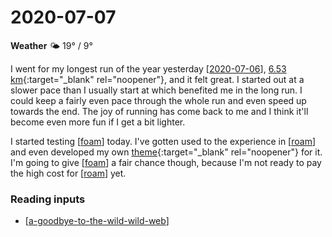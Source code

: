 # 2020-07-07

**Weather** 🌤 19° / 9°

I went for my longest run of the year yesterday [[2020-07-06]], [6.53 km](https://www.strava.com/activities/3722116149){:target="\_blank" rel="noopener"}, and it felt great. I started out at a slower pace than I usually start at which benefited me in the long run. I could keep a fairly even pace through the whole run and even speed up towards the end. The joy of running has come back to me and I think it'll become even more fun if I get a bit lighter.

I started testing [[foam]] today. I've gotten used to the experience in [[roam]] and even developed my own [theme](https://github.com/believer/roam-night-owl){:target="\_blank" rel="noopener"} for it. I'm going to give [[foam]] a fair chance though, because I'm not ready to pay the high cost for [[roam]] yet.

### Reading inputs

- [[a-goodbye-to-the-wild-wild-web]]

[//begin]: # "Autogenerated link references for markdown compatibility"
[2020-07-06]: 2020-07-06 "2020-07-06"
[foam]: foam "Foam"
[roam]: roam "Roam"
[a-goodbye-to-the-wild-wild-web]: a-goodbye-to-the-wild-wild-web "A: Goodbye to the Wild Wild Web"
[//end]: # "Autogenerated link references"
